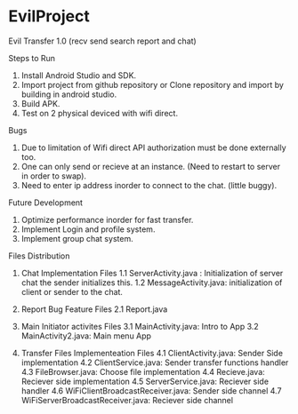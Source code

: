 # EvilProject
Evil Transfer 1.0 (recv send search report and chat)


Steps to Run

1. Install Android Studio and SDK.
2. Import project from github repository or Clone repository and import by building in android studio.
3. Build APK.
4. Test on 2 physical deviced with wifi direct.


Bugs

1. Due to limitation of Wifi direct API authorization must be done externally too.
2. One can only send or recieve at an instance. (Need to restart to server in order to swap).
3. Need to enter ip address inorder to connect to the chat. (little buggy).

Future Development

1. Optimize performance inorder for fast transfer.
2. Implement Login and profile system.
3. Implement group chat system. 

Files Distribution

1. Chat Implementation Files 
   1.1 ServerActivity.java : Initialization of server chat the sender initializes this. 
   1.2 MessageActivity.java: initialization of client or sender to the chat.

2. Report Bug Feature Files
   2.1 Report.java 
  
3. Main Initiator activites Files
  3.1 MainActivity.java: Intro to App
  3.2 MainActivity2.java: Main menu App
  
4. Transfer Files Implementeation Files
  4.1 ClientActivity.java: Sender Side implementation
  4.2 ClientService.java: Sender transfer functions handler
  4.3 FileBrowser.java: Choose file implementation
  4.4 Recieve.java: Reciever side implementation 
  4.5 ServerService.java: Reciever side handler
  4.6 WiFiClientBroadcastReceiver.java: Sender side channel 
  4.7 WiFiServerBroadcastReceiver.java: Reciever side channel
  
